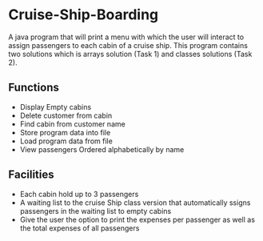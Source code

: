 # Cruise-Ship-Boarding
A java program that will print a menu with which the user will interact to assign passengers to each cabin of a cruise ship.
This program contains two solutions which is arrays solution (Task 1) and classes solutions (Task 2).
## Functions ##
- Display Empty cabins
- Delete customer from cabin
- Find cabin from customer name
- Store program data into file
- Load program data from file
- View passengers Ordered alphabetically by name
## Facilities ##
- Each cabin hold up to 3 passengers
- A waiting list to the cruise Ship class version that automatically ssigns passengers in the waiting list to empty cabins 
- Give the user the option to print the expenses per passenger as well as the total expenses of all passengers
